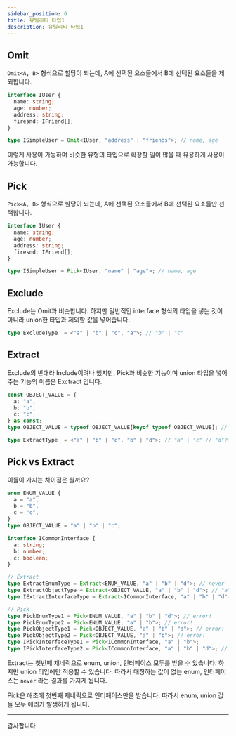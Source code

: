 ```yaml
---
sidebar_position: 6
title: 유틸리티 타입1
description: 유틸리티 타입1
---
```


<head>
  <meta name="title" content="Advanced 학습 | 기초부터 시작하는 타입스크립트" data-rh="true" />
  <meta name="description" content="유틸리티 타입1" data-rh="true" />
  <meta property="og:title" content="Advanced 학습 | 기초부터 시작하는 타입스크립트" data-rh="true" />
  <meta property="og:description" content="유틸리티 타입1" data-rh="true" />
</head>

## Omit

`Omit<A, B>` 형식으로 할당이 되는데, A에 선택된 요소들에서 B에 선택된 요소들을 제외합니다.

```ts
interface IUser {
  name: string;
  age: number;
  address: string;
  firesnd: IFriend[];
}

type ISimpleUser = Omit<IUser, "address" | "friends">; // name, age
```

이렇게 사용이 가능하며 비슷한 유형의 타입으로 확장할 일이 많을 때 유용하게 사용이 가능합니다.

## Pick

`Pick<A, B>` 형식으로 할당이 되는데, A에 선택된 요소들에서 B에 선택된 요소들만 선택합니다.

```ts
interface IUser {
  name: string;
  age: number;
  address: string;
  firesnd: IFriend[];
}

type ISimpleUser = Pick<IUser, "name" | "age">; // name, age
```

## Exclude

Exclude는 Omit과 비슷합니다. 하지만 일반적인 interface 형식의 타입을 넣는 것이 아니라 union한 타입과 제외할 값을 넣어줍니다.

```ts
type ExcludeType  = <"a" | "b" | "c", "a">; // "b" | "c"
```

## Extract

Exclude의 반대라 Include이려나 했지만, Pick과 비슷한 기능이며 union 타입을 넣어주는 기능의 이름은 Exctract 입니다.

```ts
const OBJECT_VALUE = {
  a: "a",
  b: "b",
  c: "c",
} as const;
type OBJECT_VALUE = typeof OBJECT_VALUE[keyof typeof OBJECT_VALUE]; // "a" | "b" | "c"

type ExtractType  = <"a" | "b" | "c", "b" | "d">; // "a" | "c" // "d"는 없는 값이므로 무시됨.
```

## Pick vs Extract

이들이 가지는 차이점은 뭘까요?

```ts
enum ENUM_VALUE {
  a = "a",
  b = "b",
  c = "c",
}
type OBJECT_VALUE = "a" | "b" | "c";

interface ICommonInterface {
  a: string;
  b: number;
  c: boolean;
}

// Extract
type ExtractEnumType = Extract<ENUM_VALUE, "a" | "b" | "d">; // never
type ExtractObjectType = Extract<OBJECT_VALUE, "a" | "b" | "d">; // "a" | "b"
type IExtractInterfaceType = Extract<ICommonInterface, "a" | "b" | "d">; // never

// Pick
type PickEnumType1 = Pick<ENUM_VALUE, "a" | "b" | "d">; // error!
type PickEnumType2 = Pick<ENUM_VALUE, "a" | "b">; // error!
type PickObjectType1 = Pick<OBJECT_VALUE, "a" | "b" | "d">; // error!
type PickObjectType2 = Pick<OBJECT_VALUE, "a" | "b">; // error!
type IPickInterfaceType1 = Pick<ICommonInterface, "a" | "b">;
type IPickInterfaceType2 = Pick<ICommonInterface, "a" | "b" | "d">; // error!
```

Extract는 첫번째 재네릭으로 enum, union, 인터페이스 모두를 받을 수 있습니다.
하지만 union 티입에만 적용할 수 있습니다.
따라서 매칭하는 값이 없는 enum, 인터페이스는 `never` 라는 결과를 가지게 됩니다.

Pick은 애초에 첫번째 제네릭으로 인터페이스만을 받습니다. 따라서 enum, union 값들 모두 에러가 발생하게 됩니다.

---

감사합니다
